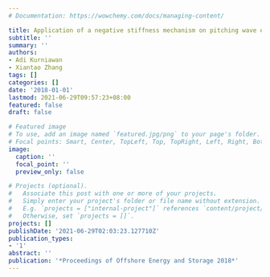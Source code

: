 ```yaml
---
# Documentation: https://wowchemy.com/docs/managing-content/

title: Application of a negative stiffness mechanism on pitching wave energy devices
subtitle: ''
summary: ''
authors:
- Adi Kurniawan
- Xiantao Zhang
tags: []
categories: []
date: '2018-01-01'
lastmod: 2021-06-29T09:57:23+08:00
featured: false
draft: false

# Featured image
# To use, add an image named `featured.jpg/png` to your page's folder.
# Focal points: Smart, Center, TopLeft, Top, TopRight, Left, Right, BottomLeft, Bottom, BottomRight.
image:
  caption: ''
  focal_point: ''
  preview_only: false

# Projects (optional).
#   Associate this post with one or more of your projects.
#   Simply enter your project's folder or file name without extension.
#   E.g. `projects = ["internal-project"]` references `content/project/deep-learning/index.md`.
#   Otherwise, set `projects = []`.
projects: []
publishDate: '2021-06-29T02:03:23.127710Z'
publication_types:
- '1'
abstract: ''
publication: '*Proceedings of Offshore Energy and Storage 2018*'
---
```

